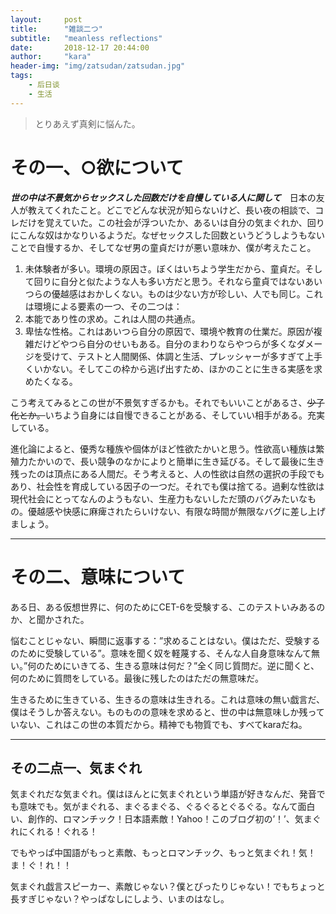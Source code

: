 ```yaml
---
layout:     post
title:      "雑談二つ"
subtitle:   "meanless reflections"
date:       2018-12-17 20:44:00
author:     "kara"
header-img: "img/zatsudan/zatsudan.jpg"
tags:
    - 后日谈
    - 生活
---
```


> とりあえず真剣に悩んた。

# その一、○欲について

***世の中は不景気からセックスした回数だけを自慢している人に関して***　日本の友人が教えてくれたこと。どこでどんな状況が知らないけど、長い夜の相談で、コレだけを覚えていた。この社会が浮ついたか、あるいは自分の気まぐれか、回りにこんな奴はかなりいるようだ。なぜセックスした回数というどうしようもないことで自慢するか、そしてなぜ男の童貞だけが悪い意味か、僕が考えたこと。
1. 未体験者が多い。環境の原因さ。ぼくはいちよう学生だから、童貞だ。そして回りに自分と似たような人も多い方だと思う。それなら童貞ではないあいつらの優越感はおかしくない。ものは少ない方が珍しい、人でも同じ。これは環境による要素の一つ、その二つは：
2. 本能であり性の求め。これは人間の共通点。
3. 卑怯な性格。これはあいつら自分の原因で、環境や教育の仕業だ。原因が複雑だけどやつら自分のせいもある。自分のまわりならやつらが多くなダメージを受けて、テストと人間関係、体調と生活、プレッシャーが多すぎて上手くいかない。そしてこの枠から逃げ出すため、ほかのことに生きる実感を求めたくなる。

こう考えてみるとこの世が不景気すぎるかも。それでもいいことがあるさ、~~少子化とか。~~いちよう自身には自慢できることがある、そしていい相手がある。充実している。

進化論によると、優秀な種族や個体がほど性欲たかいと思う。性欲高い種族は繁殖力たかいので、長い競争のなかによりと簡単に生き延びる。そして最後に生き残ったのは頂点にある人間だ。そう考えると、人の性欲は自然の選択の手段でもあり、社会性を育成している因子の一つだ。それでも僕は捨てる。過剰な性欲は現代社会にとってなんのようもない、生産力もないしただ頭のバグみたいなもの。優越感や快感に麻痺されたらいけない、有限な時間が無限なバグに差し上げましょう。

---

# その二、意味について

ある日、ある仮想世界に、何のためにCET-6を受験する、このテストいみあるのか、と聞かされた。

悩むことじゃない、瞬間に返事する：”求めることはない。僕はただ、受験するのために受験している”。意味を聞く奴を軽蔑する、そんな人自身意味なんて無い。”何のためにいきてる、生きる意味は何だ？”全く同じ質問だ。逆に聞くと、何のために質問をしている。最後に残したのはただの無意味だ。

生きるために生きている、生きるの意味は生きれる。これは意味の無い戯言だ、僕はそうしか答えない。ものものの意味を求めると、世の中は無意味しか残っていない、これはこの世の本質だから。精神でも物質でも、すべてkaraだね。

---

## その二点一、気まぐれ

気まぐれだな気まぐれ。僕はほんとに気まぐれという単語が好きなんだ、発音でも意味でも。気がまぐれる、まぐるまぐる、ぐるぐるとぐるぐる。なんて面白い、創作的、ロマンチック！日本語素敵！Yahoo！このブログ初の’！’、気まぐれにくれる！ぐれる！

でもやっぱ中国語がもっと素敵、もっとロマンチック、もっと気まぐれ！気！ま！ぐ！れ！！

気まぐれ戯言スピーカー、素敵じゃない？僕とぴったりじゃない！でもちょっと長すぎじゃない？やっぱなしにしよう、いまのはなし。




